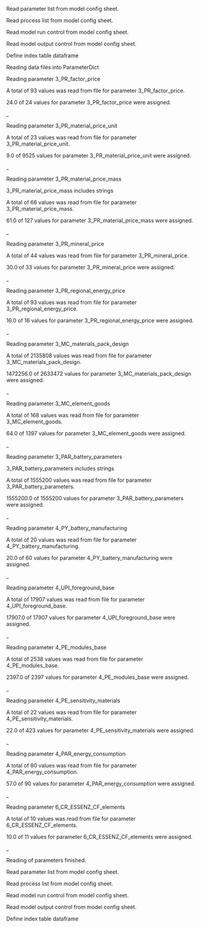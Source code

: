 Read parameter list from model config sheet.

Read process list from model config sheet.

Read model run control from model config sheet.

Read model output control from model config sheet.

Define index table dataframe

Reading data files into ParameterDict

Reading parameter 3_PR_factor_price

A total of 93 values was read from file for parameter 3_PR_factor_price.

24.0 of 24 values for parameter 3_PR_factor_price were assigned.

_

Reading parameter 3_PR_material_price_unit

A total of 23 values was read from file for parameter 3_PR_material_price_unit.

9.0 of 9525 values for parameter 3_PR_material_price_unit were assigned.

_

Reading parameter 3_PR_material_price_mass

3_PR_material_price_mass includes strings

A total of 66 values was read from file for parameter 3_PR_material_price_mass.

61.0 of 127 values for parameter 3_PR_material_price_mass were assigned.

_

Reading parameter 3_PR_mineral_price

A total of 44 values was read from file for parameter 3_PR_mineral_price.

30.0 of 33 values for parameter 3_PR_mineral_price were assigned.

_

Reading parameter 3_PR_regional_energy_price

A total of 93 values was read from file for parameter 3_PR_regional_energy_price.

16.0 of 16 values for parameter 3_PR_regional_energy_price were assigned.

_

Reading parameter 3_MC_materials_pack_design

A total of 2135808 values was read from file for parameter 3_MC_materials_pack_design.

1472256.0 of 2633472 values for parameter 3_MC_materials_pack_design were assigned.

_

Reading parameter 3_MC_element_goods

A total of 168 values was read from file for parameter 3_MC_element_goods.

64.0 of 1397 values for parameter 3_MC_element_goods were assigned.

_

Reading parameter 3_PAR_battery_parameters

3_PAR_battery_parameters includes strings

A total of 1555200 values was read from file for parameter 3_PAR_battery_parameters.

1555200.0 of 1555200 values for parameter 3_PAR_battery_parameters were assigned.

_

Reading parameter 4_PY_battery_manufacturing

A total of 20 values was read from file for parameter 4_PY_battery_manufacturing.

20.0 of 60 values for parameter 4_PY_battery_manufacturing were assigned.

_

Reading parameter 4_UPI_foreground_base

A total of 17907 values was read from file for parameter 4_UPI_foreground_base.

17907.0 of 17907 values for parameter 4_UPI_foreground_base were assigned.

_

Reading parameter 4_PE_modules_base

A total of 2538 values was read from file for parameter 4_PE_modules_base.

2397.0 of 2397 values for parameter 4_PE_modules_base were assigned.

_

Reading parameter 4_PE_sensitivity_materials

A total of 22 values was read from file for parameter 4_PE_sensitivity_materials.

22.0 of 423 values for parameter 4_PE_sensitivity_materials were assigned.

_

Reading parameter 4_PAR_energy_consumption

A total of 80 values was read from file for parameter 4_PAR_energy_consumption.

57.0 of 90 values for parameter 4_PAR_energy_consumption were assigned.

_

Reading parameter 6_CR_ESSENZ_CF_elements

A total of 10 values was read from file for parameter 6_CR_ESSENZ_CF_elements.

10.0 of 11 values for parameter 6_CR_ESSENZ_CF_elements were assigned.

_

Reading of parameters finished.

Read parameter list from model config sheet.

Read process list from model config sheet.

Read model run control from model config sheet.

Read model output control from model config sheet.

Define index table dataframe

